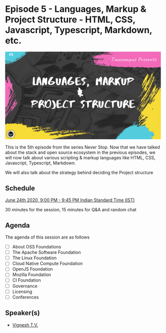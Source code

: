 # Episode 5 - Languages, Markup & Project Structure - HTML, CSS, Javascript, Typescript, Markdown, etc.

![](5-LanguagesMarkupStructure.png)

This is the 5th episode from the series Never Stop. Now that we have talked about the stack and open source ecosystem in the previous episodes, we will now talk about various scripting & markup languages like HTML, CSS, Javascript, Typescript, Markdown.

We will also talk about the strategy behind deciding the Project structure

## Schedule

[June 24th 2020, 9:00 PM - 9:45 PM Indian Standard Time (IST)]()

30 minutes for the session, 15 minutes for Q&A and random chat

## Agenda

The agenda of this session are as follows

- [ ] About OSS Foundations
- [ ] The Apache Software Foundation
- [ ] The Linux Foundation
- [ ] Cloud Native Compute Foundation
- [ ] OpenJS Foundation
- [ ] Mozilla Foundation
- [ ] CI Foundation
- [ ] Governance
- [ ] Licensing
- [ ] Conferences

## Speaker(s)

- [Vignesh T.V.](http://tvvignesh.com/)
